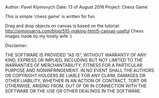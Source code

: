 Author: Pavel Klymovych
Date: 13 of August 2016
Project: Chess Game


This is simple 'chess game' is written for fun.

Drag and drop objects on canvas is based on the tutorial: http://simonsarris.com/blog/510-making-html5-canvas-useful 
Chess images made by my lovely wife :)


Disclaimer: 

THE SOFTWARE IS PROVIDED "AS IS", WITHOUT WARRANTY OF ANY KIND,
EXPRESS OR IMPLIED, INCLUDING BUT NOT LIMITED TO THE WARRANTIES OF MERCHANTABILITY,
FITNESS FOR A PARTICULAR PURPOSE AND NONINFRINGEMENT.
IN NO EVENT SHALL THE AUTHORS OR COPYRIGHT HOLDERS BE LIABLE FOR ANY CLAIM,
DAMAGES OR OTHER LIABILITY, WHETHER IN AN ACTION OF CONTRACT, TORT OR OTHERWISE, 
ARISING FROM, OUT OF OR IN CONNECTION WITH THE SOFTWARE OR THE USE OR OTHER DEALINGS IN THE SOFTWARE.